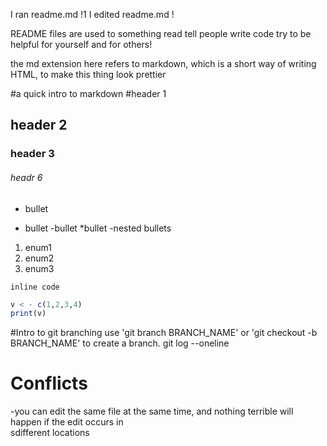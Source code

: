 I ran readme.md !1
I edited readme.md !

README files are used to something read tell people write code 
try to be helpful for yourself and for others! 

the md extension here refers to markdown, which is a short way of writing HTML, to make this 
thing look prettier

#a quick intro to markdown
#header 1 
## header 2 
### header 3 
###### headr 6 

- bullet 
* bullet 
    -bullet 
    *bullet 
    -nested bullets 
1. enum1 
2. enum2 
1. enum3 

`inline code` 

```r
v < - c(1,2,3,4)
print(v)
```

#Intro to git branching 
use 'git branch BRANCH_NAME' or 'git checkout -b BRANCH_NAME' to create a branch. 
git log --oneline 

# Conflicts 

-you can edit the same file at the same time, 
 and nothing terrible will happen if the edit occurs in  
 sdifferent locations
